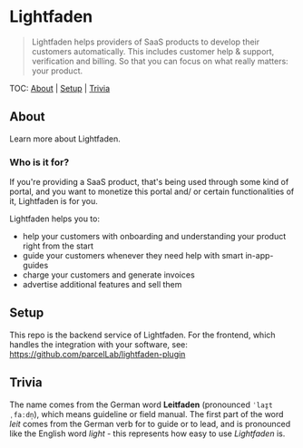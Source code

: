 # Lightfaden

> Lightfaden helps providers of SaaS products to develop their customers automatically. This includes customer help & support, verification and billing. So that you can focus on what really matters: your product.

TOC: [About](#about) | [Setup](#setup) | [Trivia](#trivia)

## About

Learn more about Lightfaden.

### Who is it for?

If you're providing a SaaS product, that's being used through some kind of portal, and you want to monetize this portal and/ or certain functionalities of it, Lightfaden is for you.

Lightfaden helps you to:

* help your customers with onboarding and understanding your product right from the start
* guide your customers whenever they need help with smart in-app-guides
* charge your customers and generate invoices
* advertise additional features and sell them

## Setup

This repo is the backend service of Lightfaden. For the frontend, which handles the integration with your software, see: https://github.com/parcelLab/lightfaden-plugin

## Trivia

The name comes from the German word __Leitfaden__ (pronounced `ˈlaɪ̯tˌfaːdn̩`), which means guideline or field manual. The first part of the word _leit_ comes from the German verb for to guide or to lead, and is pronounced like the English word _light_ - this represents how easy to use _Lightfaden_ is.
